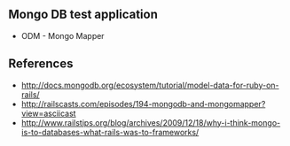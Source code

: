 ## Mongo DB test application

* ODM - Mongo Mapper

## References

  - http://docs.mongodb.org/ecosystem/tutorial/model-data-for-ruby-on-rails/
  - http://railscasts.com/episodes/194-mongodb-and-mongomapper?view=asciicast
  - http://www.railstips.org/blog/archives/2009/12/18/why-i-think-mongo-is-to-databases-what-rails-was-to-frameworks/
